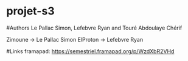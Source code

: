 # projet-s3

#Authors
Le Pallac Simon, Lefebvre Ryan and Touré Abdoulaye Chérif

Zimoune -> Le Pallac Simon
ElProton -> Lefebvre Ryan

#Links
framapad: https://semestriel.framapad.org/p/WzdXbR2VHd
